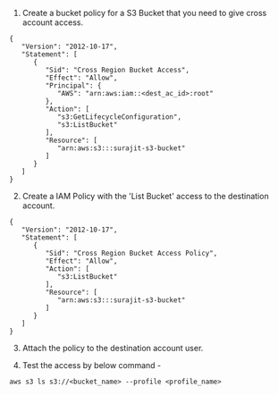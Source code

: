 1. Create a bucket policy for a S3 Bucket that you need to give cross account access.
```
{
   "Version": "2012-10-17",
   "Statement": [
      {
         "Sid": "Cross Region Bucket Access",
         "Effect": "Allow",
         "Principal": {
            "AWS": "arn:aws:iam::<dest_ac_id>:root"
         },
         "Action": [
            "s3:GetLifecycleConfiguration",
            "s3:ListBucket"
         ],
         "Resource": [
            "arn:aws:s3:::surajit-s3-bucket"
         ]
      }
   ]
}
```
2. Create a IAM Policy with the 'List Bucket' access to the destination account. 
```
{
   "Version": "2012-10-17",
   "Statement": [
      {
         "Sid": "Cross Region Bucket Access Policy",
         "Effect": "Allow",
         "Action": [
            "s3:ListBucket"
         ],
         "Resource": [
            "arn:aws:s3:::surajit-s3-bucket"
         ]
      }
   ]
}
```
3. Attach the policy to the destination account user.

4. Test the access by below command -
   
``` aws s3 ls s3://<bucket_name> --profile <profile_name> ```
